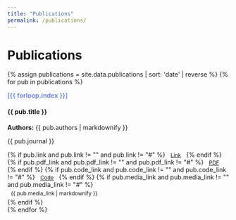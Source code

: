 ```yaml
---
title: "Publications"
permalink: /publications/
---
```


# Publications

{% assign publications = site.data.publications | sort: 'date' | reverse %}
{% for pub in publications %}
<div class="publication-item mb-3 p-3 bg-white rounded shadow-sm">
    <div class="publication-header d-flex align-items-baseline mb-2">
        <span class="publication-index me-2" style="color: #667eea; font-weight: 600; font-size: 0.9rem;">[{{ forloop.index }}]</span>
        <h4 class="h6 mb-0 fw-bold">{{ pub.title }}</h4>
    </div>
    <p class="text-muted small mb-2"><strong>Authors:</strong> {{ pub.authors | markdownify }}</p>
    <p class="small mb-2">{{ pub.journal }}</p>
    <div class="d-flex gap-1">
        {% if pub.link and pub.link != "" and pub.link != "#" %}
            <a href="{{ pub.link }}" target="_blank" class="btn btn-sm btn-outline-secondary" style="font-size: 0.75rem; padding: 0.25rem 0.5rem;">Link</a>
        {% endif %}
        {% if pub.pdf_link and pub.pdf_link != "" and pub.pdf_link != "#" %}
            <a href="{{ pub.pdf_link | relative_url }}" target="_blank" class="btn btn-sm btn-outline-primary" style="font-size: 0.75rem; padding: 0.25rem 0.5rem;">PDF</a>
        {% endif %}
        {% if pub.code_link and pub.code_link != "" and pub.code_link != "#" %}
            <a href="{{ pub.code_link }}" target="_blank" class="btn btn-sm btn-outline-success" style="font-size: 0.75rem; padding: 0.25rem 0.5rem;">Code</a>
        {% endif %}
        {% if pub.media_link and pub.media_link != "" and pub.media_link != "#" %}
            <div class="btn btn-sm btn-outline-info" style="font-size: 0.75rem; padding: 0.25rem 0.5rem;">{{ pub.media_link | markdownify }}</div>
        {% endif %}
    </div>
</div>
{% endfor %}
